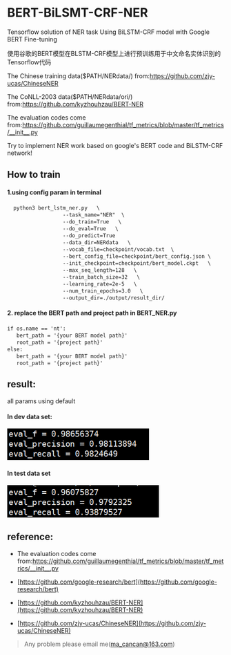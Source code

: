 # BERT-BiLSMT-CRF-NER
Tensorflow solution of NER task Using BiLSTM-CRF model with Google BERT Fine-tuning

使用谷歌的BERT模型在BLSTM-CRF模型上进行预训练用于中文命名实体识别的Tensorflow代码

The Chinese training data($PATH/NERdata/) from:https://github.com/zjy-ucas/ChineseNER 
  
The CoNLL-2003 data($PATH/NERdata/ori/) from:https://github.com/kyzhouhzau/BERT-NER 
  
The evaluation codes come from:https://github.com/guillaumegenthial/tf_metrics/blob/master/tf_metrics/__init__.py  


Try to implement NER work based on google's BERT code and BiLSTM-CRF network!


## How to train

#### 1.using config param in terminal

```
  python3 bert_lstm_ner.py   \
                  --task_name="NER"  \ 
                  --do_train=True   \
                  --do_eval=True   \
                  --do_predict=True
                  --data_dir=NERdata   \
                  --vocab_file=checkpoint/vocab.txt  \ 
                  --bert_config_file=checkpoint/bert_config.json \  
                  --init_checkpoint=checkpoint/bert_model.ckpt   \
                  --max_seq_length=128   \
                  --train_batch_size=32   \
                  --learning_rate=2e-5   \
                  --num_train_epochs=3.0   \
                  --output_dir=./output/result_dir/ 
 ```       
 #### 2. replace the BERT path and project path in BERT_NER.py
 ```
 if os.name == 'nt':
    bert_path = '{your BERT model path}'
    root_path = '{project path}'
else:
    bert_path = '{your BERT model path}'
    root_path = '{project path}'
 ```

## result:
all params using default
#### In dev data set:
![](/picture1.png)

#### In test data set
![](/picture2.png)

## reference: 
+ The evaluation codes come from:https://github.com/guillaumegenthial/tf_metrics/blob/master/tf_metrics/__init__.py

+ [https://github.com/google-research/bert](https://github.com/google-research/bert)
      
+ [https://github.com/kyzhouhzau/BERT-NER](https://github.com/kyzhouhzau/BERT-NER)

+ [https://github.com/zjy-ucas/ChineseNER](https://github.com/zjy-ucas/ChineseNER)

> Any problem please email me(ma_cancan@163.com)